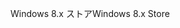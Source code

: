 <span data-ttu-id="08189-101">Windows 8.x ストア</span><span class="sxs-lookup"><span data-stu-id="08189-101">Windows 8.x Store</span></span>